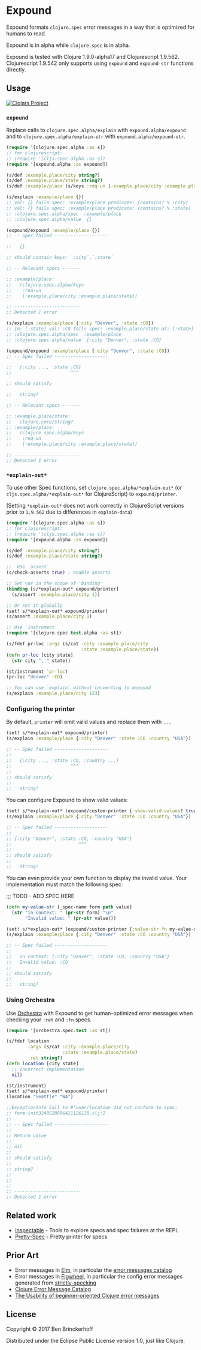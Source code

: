 # Expound

Expound formats `clojure.spec` error messages in a way that is optimized for humans to read.

Expound is in alpha while `clojure.spec` is in alpha.

Expound is tested with Clojure 1.9.0-alpha17 and Clojurescript 1.9.562. Clojurescript 1.9.542 only supports using `expound` and `expound-str` functions directly.

## Usage

[![Clojars Project](https://img.shields.io/clojars/v/expound.svg)](https://clojars.org/expound)

### `expound`

Replace calls to `clojure.spec.alpha/explain` with `expound.alpha/expound` and to `clojure.spec.alpha/explain-str` with `expound.alpha/expound-str`.

```clojure
(require '[clojure.spec.alpha :as s])
;; for clojurescript:
;; (require '[cljs.spec.alpha :as s])
(require '[expound.alpha :as expound])

(s/def :example.place/city string?)
(s/def :example.place/state string?)
(s/def :example/place (s/keys :req-un [:example.place/city :example.place/state]))

(s/explain :example/place {})
;; val: {} fails spec: :example/place predicate: (contains? % :city)
;; val: {} fails spec: :example/place predicate: (contains? % :state)
;; :clojure.spec.alpha/spec  :example/place
;; :clojure.spec.alpha/value  {}

(expound/expound :example/place {})
;; -- Spec failed --------------------

;;   {}

;; should contain keys: `:city`,`:state`

;; -- Relevant specs -------

;; :example/place:
;;   (clojure.spec.alpha/keys
;;    :req-un
;;    [:example.place/city :example.place/state])

;; -------------------------
;; Detected 1 error

(s/explain :example/place {:city "Denver", :state :CO})
;; In: [:state] val: :CO fails spec: :example.place/state at: [:state] predicate: string?
;; :clojure.spec.alpha/spec  :example/place
;; :clojure.spec.alpha/value  {:city "Denver", :state :CO}

(expound/expound :example/place {:city "Denver", :state :CO})
;; -- Spec failed --------------------

;;   {:city ..., :state :CO}
;;                      ^^^

;; should satisfy

;;   string?

;; -- Relevant specs -------

;; :example.place/state:
;;   clojure.core/string?
;; :example/place:
;;   (clojure.spec.alpha/keys
;;    :req-un
;;    [:example.place/city :example.place/state])

;; -------------------------
;; Detected 1 error
```

### `*explain-out*`

To use other Spec functions, set `clojure.spec.alpha/*explain-out*` (or `cljs.spec.alpha/*explain-out*` for ClojureScript) to `expound/printer`.

(Setting `*explain-out*` does not work correctly in ClojureScript versions prior to `1.9.562` due to differences in `explain-data`)

```clojure
(require '[clojure.spec.alpha :as s])
;; for clojurescript:
;; (require '[cljs.spec.alpha :as s])
(require '[expound.alpha :as expound])

(s/def :example.place/city string?)
(s/def :example.place/state string?)

;;  Use `assert`
(s/check-asserts true) ; enable asserts

;; Set var in the scope of 'binding'
(binding [s/*explain-out* expound/printer]
  (s/assert :example.place/city 1))

;; Or set it globally
(set! s/*explain-out* expound/printer)
(s/assert :example.place/city 1)

;; Use `instrument`
(require '[clojure.spec.test.alpha :as st])

(s/fdef pr-loc :args (s/cat :city :example.place/city
                            :state :example.place/state))
(defn pr-loc [city state]
  (str city ", " state))

(st/instrument `pr-loc)
(pr-loc "denver" :CO)

;; You can use `explain` without converting to expound
(s/explain :example.place/city 123)
```

### Configuring the printer

By default, `printer` will omit valid values and replace them with `...`

```clojure
(set! s/*explain-out* expound/printer)
(s/explain :example/place {:city "Denver" :state :CO :country "USA"})

;; -- Spec failed --------------------
;;
;;   {:city ..., :state :CO, :country ...}
;;                      ^^^
;;
;; should satisfy
;;
;;   string?
```

You can configure Expound to show valid values:

```clojure
(set! s/*explain-out* (expound/custom-printer {:show-valid-values? true}))
(s/explain :example/place {:city "Denver" :state :CO :country "USA"})

;; -- Spec failed --------------------
;;
;; {:city "Denver", :state :CO, :country "USA"}
;;                         ^^^
;;
;; should satisfy
;;
;;   string?
```

You can even provide your own function to display the invalid value. Your implementation must match the following spec:

;;; TODO - ADD SPEC HERE

```clojure
(defn my-value-str [_spec-name form path value]
  (str "In context: " (pr-str form) "\n"
       "Invalid value: " (pr-str value)))

(set! s/*explain-out* (expound/custom-printer {:value-str-fn my-value-str}))
(s/explain :example/place {:city "Denver" :state :CO :country "USA"})

;; -- Spec failed --------------------
;;
;;   In context: {:city "Denver", :state :CO, :country "USA"}
;;   Invalid value: :CO
;;
;; should satisfy
;;
;;   string?
```

### Using Orchestra

Use [Orchestra](https://github.com/jeaye/orchestra) with Expound to get human-optimized error messages when checking your `:ret` and `:fn` specs.

```clojure
(require '[orchestra.spec.test :as st])

(s/fdef location
        :args (s/cat :city :example.place/city
                     :state :example.place/state)
        :ret string?)
(defn location [city state]
  ;; incorrect implementation
  nil)

(st/instrument)
(set! s/*explain-out* expound/printer)
(location "Seattle" "WA")

;;ExceptionInfo Call to #'user/location did not conform to spec:
;; form-init3240528896421126128.clj:1
;;
;; -- Spec failed --------------------
;;
;; Return value
;;
;; nil
;;
;; should satisfy
;;
;; string?
;;
;;
;;
;; -------------------------
;; Detected 1 error
```

## Related work

- [Inspectable](https://github.com/jpmonettas/inspectable) - Tools to explore specs and spec failures at the REPL
- [Pretty-Spec](https://github.com/jpmonettas/pretty-spec) - Pretty printer for specs

## Prior Art

* Error messages in [Elm](http://elm-lang.org/), in particular the [error messages catalog](https://github.com/elm-lang/error-message-catalog)
* Error messages in [Figwheel](https://github.com/bhauman/lein-figwheel), in particular the config error messages generated from [strictly-specking](https://github.com/bhauman/strictly-specking)
* [Clojure Error Message Catalog](https://github.com/yogthos/clojure-error-message-catalog)
* [The Usability of beginner-oriented Clojure error messages](http://wiki.science.ru.nl/tfpie/images/6/6e/TFPIE16-slides-emachkasova.pdf)

## License

Copyright © 2017 Ben Brinckerhoff

Distributed under the Eclipse Public License version 1.0, just like Clojure.
